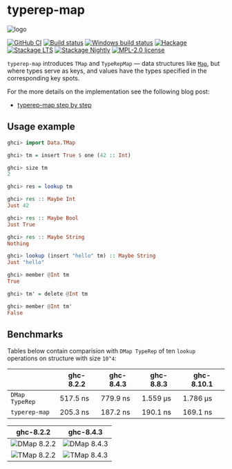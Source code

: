# typerep-map

![logo](https://user-images.githubusercontent.com/8126674/44323413-788dd700-a484-11e8-842e-f224cfaa4206.png)

[![GitHub CI](https://github.com/kowainik/typerep-map/workflows/CI/badge.svg)](https://github.com/kowainik/typerep-map/actions)
[![Build status](https://img.shields.io/travis/kowainik/typerep-map.svg?logo=travis)](https://travis-ci.org/kowainik/typerep-map)
[![Windows build status](https://ci.appveyor.com/api/projects/status/github/kowainik/typerep-map?branch=main&svg=true)](https://ci.appveyor.com/project/kowainik/typerep-map)
[![Hackage](https://img.shields.io/hackage/v/typerep-map.svg?logo=haskell)](https://hackage.haskell.org/package/typerep-map)
[![Stackage LTS](http://stackage.org/package/typerep-map/badge/lts)](http://stackage.org/lts/package/typerep-map)
[![Stackage Nightly](http://stackage.org/package/typerep-map/badge/nightly)](http://stackage.org/nightly/package/typerep-map)
[![MPL-2.0 license](https://img.shields.io/badge/license-MPL--2.0-blue.svg)](LICENSE)


`typerep-map` introduces `TMap` and `TypeRepMap` — data structures like [`Map`](http://hackage.haskell.org/package/containers-0.6.0.1/docs/Data-Map-Lazy.html#t:Map), but where types serve as keys, and values have the types specified in the corresponding key spots.

For the more details on the implementation see the following blog post:

* [typerep-map step by step](https://kowainik.github.io/posts/2018-07-11-typerep-map-step-by-step)

## Usage example

```haskell
ghci> import Data.TMap

ghci> tm = insert True $ one (42 :: Int)

ghci> size tm
2

ghci> res = lookup tm

ghci> res :: Maybe Int
Just 42

ghci> res :: Maybe Bool
Just True

ghci> res :: Maybe String
Nothing

ghci> lookup (insert "hello" tm) :: Maybe String
Just "hello"

ghci> member @Int tm
True

ghci> tm' = delete @Int tm

ghci> member @Int tm'
False
```

## Benchmarks

Tables below contain comparision with `DMap TypeRep` of ten `lookup` operations
on structure with size `10^4`:

|                | ghc-8.2.2 | ghc-8.4.3 | ghc-8.8.3 | ghc-8.10.1 |
|----------------|-----------|-----------|-----------|------------|
| `DMap TypeRep` | 517.5 ns  | 779.9 ns  | 1.559 μs  | 1.786 μs   |
| `typerep-map`  | 205.3 ns  | 187.2 ns  | 190.1 ns  | 169.1 ns   |

 ghc-8.2.2 |  ghc-8.4.3
:---------:|:-----------:
![DMap 8.2.2](https://user-images.githubusercontent.com/4276606/42495129-c700f21e-8454-11e8-98b4-ba080259c712.png) | ![DMap 8.4.3](https://user-images.githubusercontent.com/4276606/42495168-ebb1d13c-8454-11e8-9d17-f6da29d2169a.png)
![TMap 8.2.2](https://user-images.githubusercontent.com/4276606/42494935-3a352d96-8454-11e8-985e-ebc77cc51ca0.png) | ![TMap 8.4.3](https://user-images.githubusercontent.com/4276606/42495147-d884bdf4-8454-11e8-887f-9815fd2b8d68.png)
